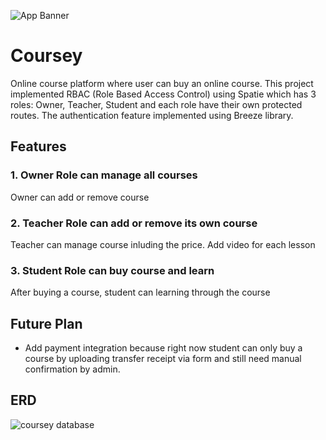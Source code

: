 ![App Banner](https://github.com/user-attachments/assets/6291d3d4-cc66-4878-8abe-fd1c6192b07f)

# Coursey
Online course platform where user can buy an online course. This project implemented RBAC (Role Based Access Control) using Spatie which has 3 roles: Owner, Teacher, Student and each role have their own protected routes. The authentication feature implemented using Breeze library.

## Features

### 1. Owner Role can manage all courses
Owner can add or remove course

### 2. Teacher Role can add or remove its own course
Teacher can manage course inluding the price. Add video for each lesson

### 3. Student Role can buy course and learn
After buying a course, student can learning through the course

## Future Plan
- Add payment integration because right now student can only buy a course by uploading transfer receipt via form and still need manual confirmation by admin.

## ERD
![coursey database](https://github.com/user-attachments/assets/5a97db0e-4e23-4a78-b393-c941c17ed4f0)


